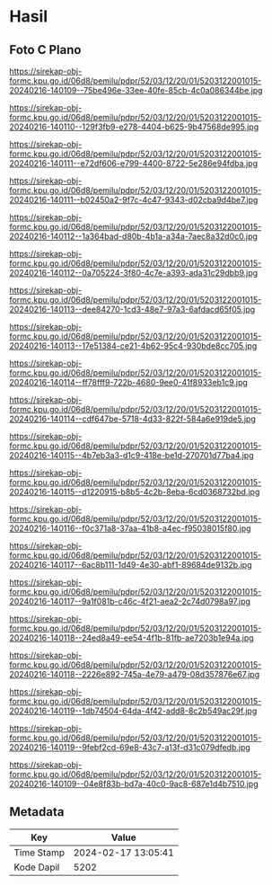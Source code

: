 # Hasil

## Foto C Plano

https://sirekap-obj-formc.kpu.go.id/06d8/pemilu/pdpr/52/03/12/20/01/5203122001015-20240216-140109--75be496e-33ee-40fe-85cb-4c0a086344be.jpg

https://sirekap-obj-formc.kpu.go.id/06d8/pemilu/pdpr/52/03/12/20/01/5203122001015-20240216-140110--129f3fb9-e278-4404-b625-9b47568de995.jpg

https://sirekap-obj-formc.kpu.go.id/06d8/pemilu/pdpr/52/03/12/20/01/5203122001015-20240216-140111--e72df606-e799-4400-8722-5e286e94fdba.jpg

https://sirekap-obj-formc.kpu.go.id/06d8/pemilu/pdpr/52/03/12/20/01/5203122001015-20240216-140111--b02450a2-9f7c-4c47-9343-d02cba9d4be7.jpg

https://sirekap-obj-formc.kpu.go.id/06d8/pemilu/pdpr/52/03/12/20/01/5203122001015-20240216-140112--1a364bad-d80b-4b1a-a34a-7aec8a32d0c0.jpg

https://sirekap-obj-formc.kpu.go.id/06d8/pemilu/pdpr/52/03/12/20/01/5203122001015-20240216-140112--0a705224-3f80-4c7e-a393-ada31c29dbb9.jpg

https://sirekap-obj-formc.kpu.go.id/06d8/pemilu/pdpr/52/03/12/20/01/5203122001015-20240216-140113--dee84270-1cd3-48e7-97a3-6afdacd65f05.jpg

https://sirekap-obj-formc.kpu.go.id/06d8/pemilu/pdpr/52/03/12/20/01/5203122001015-20240216-140113--17e51384-ce21-4b62-95c4-930bde8cc705.jpg

https://sirekap-obj-formc.kpu.go.id/06d8/pemilu/pdpr/52/03/12/20/01/5203122001015-20240216-140114--ff78fff9-722b-4680-9ee0-41f8933eb1c9.jpg

https://sirekap-obj-formc.kpu.go.id/06d8/pemilu/pdpr/52/03/12/20/01/5203122001015-20240216-140114--cdf647be-5718-4d33-822f-584a6e919de5.jpg

https://sirekap-obj-formc.kpu.go.id/06d8/pemilu/pdpr/52/03/12/20/01/5203122001015-20240216-140115--4b7eb3a3-d1c9-418e-be1d-270701d77ba4.jpg

https://sirekap-obj-formc.kpu.go.id/06d8/pemilu/pdpr/52/03/12/20/01/5203122001015-20240216-140115--d1220915-b8b5-4c2b-8eba-6cd0368732bd.jpg

https://sirekap-obj-formc.kpu.go.id/06d8/pemilu/pdpr/52/03/12/20/01/5203122001015-20240216-140116--f0c371a8-37aa-41b8-a4ec-f95038015f80.jpg

https://sirekap-obj-formc.kpu.go.id/06d8/pemilu/pdpr/52/03/12/20/01/5203122001015-20240216-140117--6ac8b111-1d49-4e30-abf1-89684de9132b.jpg

https://sirekap-obj-formc.kpu.go.id/06d8/pemilu/pdpr/52/03/12/20/01/5203122001015-20240216-140117--9a1f081b-c46c-4f21-aea2-2c74d0798a97.jpg

https://sirekap-obj-formc.kpu.go.id/06d8/pemilu/pdpr/52/03/12/20/01/5203122001015-20240216-140118--24ed8a49-ee54-4f1b-81fb-ae7203b1e94a.jpg

https://sirekap-obj-formc.kpu.go.id/06d8/pemilu/pdpr/52/03/12/20/01/5203122001015-20240216-140118--2226e892-745a-4e79-a479-08d357876e67.jpg

https://sirekap-obj-formc.kpu.go.id/06d8/pemilu/pdpr/52/03/12/20/01/5203122001015-20240216-140119--1db74504-64da-4f42-add8-8c2b549ac29f.jpg

https://sirekap-obj-formc.kpu.go.id/06d8/pemilu/pdpr/52/03/12/20/01/5203122001015-20240216-140119--9febf2cd-69e8-43c7-a13f-d31c079dfedb.jpg

https://sirekap-obj-formc.kpu.go.id/06d8/pemilu/pdpr/52/03/12/20/01/5203122001015-20240216-140109--04e8f83b-bd7a-40c0-9ac8-687e1d4b7510.jpg


## Metadata

| Key        | Value               |
| ---------- | ------------------- |
| Time Stamp | 2024-02-17 13:05:41 |
| Kode Dapil | 5202                |




